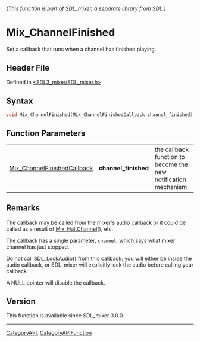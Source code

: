 ###### (This function is part of SDL_mixer, a separate library from SDL.)
# Mix_ChannelFinished

Set a callback that runs when a channel has finished playing.

## Header File

Defined in [<SDL3_mixer/SDL_mixer.h>](https://github.com/libsdl-org/SDL_mixer/blob/main/include/SDL3_mixer/SDL_mixer.h)

## Syntax

```c
void Mix_ChannelFinished(Mix_ChannelFinishedCallback channel_finished);
```

## Function Parameters

|                                                            |                      |                                                                 |
| ---------------------------------------------------------- | -------------------- | --------------------------------------------------------------- |
| [Mix_ChannelFinishedCallback](Mix_ChannelFinishedCallback) | **channel_finished** | the callback function to become the new notification mechanism. |

## Remarks

The callback may be called from the mixer's audio callback or it could be
called as a result of [Mix_HaltChannel](Mix_HaltChannel)(), etc.

The callback has a single parameter, `channel`, which says what mixer
channel has just stopped.

Do not call SDL_LockAudio() from this callback; you will either be inside
the audio callback, or SDL_mixer will explicitly lock the audio before
calling your callback.

A NULL pointer will disable the callback.

## Version

This function is available since SDL_mixer 3.0.0.

----
[CategoryAPI](CategoryAPI), [CategoryAPIFunction](CategoryAPIFunction)

